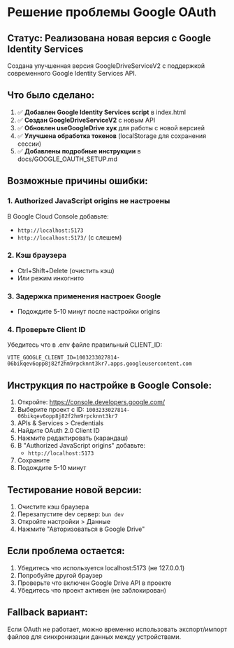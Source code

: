 # Решение проблемы Google OAuth

## Статус: Реализована новая версия с Google Identity Services

Создана улучшенная версия GoogleDriveServiceV2 с поддержкой современного Google Identity Services API.

## Что было сделано:

1. ✅ **Добавлен Google Identity Services script** в index.html
2. ✅ **Создан GoogleDriveServiceV2** с новым API
3. ✅ **Обновлен useGoogleDrive хук** для работы с новой версией
4. ✅ **Улучшена обработка токенов** (localStorage для сохранения сессии)
5. ✅ **Добавлены подробные инструкции** в docs/GOOGLE_OAUTH_SETUP.md

## Возможные причины ошибки:

### 1. Authorized JavaScript origins не настроены
В Google Cloud Console добавьте:
- `http://localhost:5173`
- `http://localhost:5173/` (с слешем)

### 2. Кэш браузера
- Ctrl+Shift+Delete (очистить кэш)
- Или режим инкогнито

### 3. Задержка применения настроек Google
- Подождите 5-10 минут после настройки origins

### 4. Проверьте Client ID
Убедитесь что в .env файле правильный CLIENT_ID:
```
VITE_GOOGLE_CLIENT_ID=1003233027814-06bikqev6opp8j82f2hm9rpcknnt3kr7.apps.googleusercontent.com
```

## Инструкция по настройке в Google Console:

1. Откройте: https://console.developers.google.com/
2. Выберите проект с ID: `1003233027814-06bikqev6opp8j82f2hm9rpcknnt3kr7`
3. APIs & Services > Credentials
4. Найдите OAuth 2.0 Client ID
5. Нажмите редактировать (карандаш)
6. В "Authorized JavaScript origins" добавьте:
   - `http://localhost:5173`
7. Сохраните
8. Подождите 5-10 минут

## Тестирование новой версии:

1. Очистите кэш браузера
2. Перезапустите dev сервер: `bun dev`
3. Откройте настройки > Данные
4. Нажмите "Авторизоваться в Google Drive"

## Если проблема остается:

1. Убедитесь что используется localhost:5173 (не 127.0.0.1)
2. Попробуйте другой браузер
3. Проверьте что включен Google Drive API в проекте
4. Убедитесь что проект активен (не заблокирован)

## Fallback вариант:

Если OAuth не работает, можно временно использовать экспорт/импорт файлов для синхронизации данных между устройствами.

